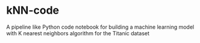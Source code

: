 # kNN-code
A pipeline like Python code notebook for building a machine learning model with K nearest neighbors algorithm for the Titanic dataset
